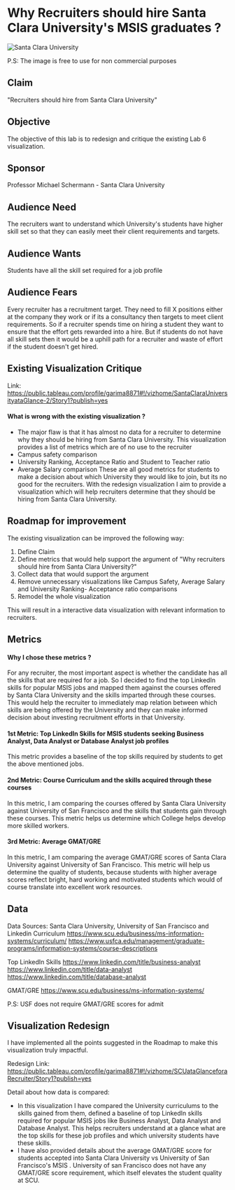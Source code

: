 # Why Recruiters should hire Santa Clara University's MSIS graduates ?
![Santa Clara University](https://c1.staticflickr.com/6/5219/5433794421_08b0a63558_b.jpg)

P.S: The image is free to use for non commercial purposes

## Claim
"Recruiters should hire from Santa Clara University"

## Objective

The objective of this lab is to redesign and critique the existing Lab 6 visualization.

## Sponsor

Professor Michael Schermann - Santa Clara University

## Audience Need
The recruiters want to understand which University's students have higher skill set so that they can easily meet their client requirements and targets.

## Audience Wants
Students have all the skill set required for a job profile

## Audience Fears
Every recruiter has a recruitment target. They need to fill X positions either at the company they work or if its a consultancy then targets to meet client requirements. So if a recruiter spends time on hiring a student they want to ensure that the effort gets rewarded into a hire. But if students do not have all skill sets then it would be a uphill path for a recruiter and waste of effort if the student doesn't get hired.

## Existing Visualization Critique

Link: https://public.tableau.com/profile/garima8871#!/vizhome/SantaClaraUniversityataGlance-2/Story1?publish=yes

#### What is wrong with the existing visualization ?
- The major flaw is that it has almost no data for a recruiter to determine why they should be hiring from Santa Clara University.
This visualization provides a list of metrics which are of no use to the recruiter
- Campus safety comparison 
- University Ranking, Acceptance Ratio and Student to Teacher ratio
- Average Salary comparison
These are all good metrics for students to make a decision about which University they would like to join, but its no good for the recruiters.
With the redesign visualization I aim to provide a visualization which will help recruiters determine that they should be hiring from Santa Clara University.

## Roadmap for improvement

The existing visualization can be improved the following way:
1) Define Claim
2) Define metrics that would help support the argument of "Why recruiters should hire from Santa Clara University?"
3) Collect data that would support the argument
4) Remove unnecessary visualizations like Campus Safety, Average Salary and University Ranking- Acceptance ratio comparisons
5) Remodel the whole visualization

This will result in a interactive data visualization with relevant information to recruiters.

## Metrics

#### Why I chose these metrics ?
For any recruiter, the most important aspect is whether the candidate has all the skills that are required for a job. So I decided to find the top LinkedIn skills for popular MSIS jobs and mapped them against the courses offered by Santa Clara University and the skills imparted through these courses. This would help the recruiter to immediately map relation between which skills are being offered by the University and they can make informed decision about investing recruitment efforts in that University.

#### 1st Metric: Top LinkedIn Skills for MSIS students seeking Business Analyst, Data Analyst or Database Analyst job profiles
This metric provides a baseline of the top skills required by students to get the above mentioned jobs.

#### 2nd Metric: Course Curriculum and the skills acquired through these courses

In this metric, I am comparing the courses offered by Santa Clara University against University of San Francisco and the skills that students gain through these courses. This metric helps us determine which College helps develop more skilled workers.

#### 3rd Metric: Average GMAT/GRE 

In this metric, I am comparing the average GMAT/GRE scores of Santa Clara University against University of San Francisco. This metric will help us determine the quality of students, because students with higher average scores reflect bright, hard working and motivated students which would of course translate into excellent work resources.


## Data

Data Sources: Santa Clara University, University of San Francisco and Linkedin
Curriculum
https://www.scu.edu/business/ms-information-systems/curriculum/
https://www.usfca.edu/management/graduate-programs/information-systems/course-descriptions

Top LinkedIn Skills
https://www.linkedin.com/title/business-analyst
https://www.linkedin.com/title/data-analyst
https://www.linkedin.com/title/database-analyst

GMAT/GRE
https://www.scu.edu/business/ms-information-systems/

P.S: USF does not require GMAT/GRE scores for admit


## Visualization Redesign

I have implemented all the points suggested in the Roadmap to make this visualization truly impactful.

Redesign Link:
https://public.tableau.com/profile/garima8871#!/vizhome/SCUataGlanceforaRecruiter/Story1?publish=yes

Detail about how data is compared: 
- In this visualization I have compared the University curriculums to the skills gained from them, defined a baseline of top LinkedIn skills required for popular MSIS jobs like Business Analyst, Data Analyst and Database Analyst. This helps recruiters understand at a glance what are the top skills for these job profiles and which university students have these skills.
- I have also provided details about the average GMAT/GRE score for students accepted into Santa Clara University vs University of San Francisco's MSIS . University of san Francisco does not have any GMAT/GRE score requirement, which itself elevates the student quality at SCU.
